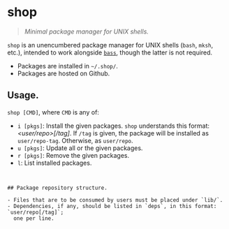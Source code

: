 # shop

> _Minimal package manager for UNIX shells._

`shop` is an unencumbered package manager for UNIX shells (`bash`, `mksh`, etc.),
intended to work alongside [`bass`](https://github.com/luislavaire/bass), though the latter is not required.


- Packages are installed in `~/.shop/`.
- Packages are hosted on Github.


## Usage.

`shop [CMD]`, where `CMD` is any of:

- `i [pkgs]`: Install the given packages. `shop` understands this format: _<user/repo>[/tag]_.
  If `/tag` is given, the package will be installed as `user/repo-tag`. Otherwise, as `user/repo`.
- `u [pkgs]`: Update all or the given packages.
- `r [pkgs]`: Remove the given packages.
- `l`: List installed packages.
```


## Package repository structure.

- Files that are to be consumed by users must be placed under `lib/`.
- Dependencies, if any, should be listed in `deps`, in this format: `user/repo[/tag]`;
  one per line.
